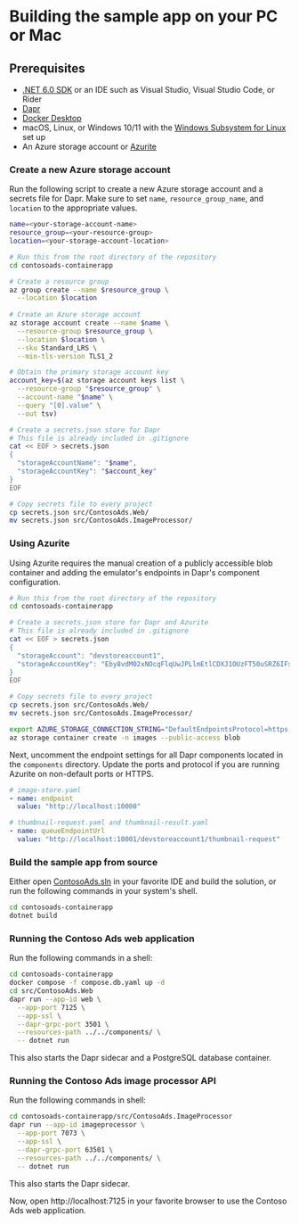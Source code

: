 # Building the sample app on your PC or Mac

## Prerequisites

* [.NET 6.0 SDK](https://dotnet.microsoft.com/en-us/download/dotnet/6.0) or an IDE such as Visual Studio, Visual Studio Code, or Rider
* [Dapr](https://docs.dapr.io/getting-started/install-dapr-cli/)
* [Docker Desktop](https://docs.docker.com/docker-desktop/install/) 
* macOS, Linux, or Windows 10/11 with the [Windows Subsystem for Linux](https://docs.microsoft.com/en-us/windows/wsl/) set up
* An Azure storage account or [Azurite](https://docs.microsoft.com/en-us/azure/storage/common/storage-use-azurite?toc=%2Fazure%2Fstorage%2Fblobs%2Ftoc.json&tabs=visual-studio)

### Create a new Azure storage account

Run the following script to create a new Azure storage account and a secrets file for Dapr. 
Make sure to set `name`, `resource_group_name`, and `location` to the appropriate values.

```bash
name=<your-storage-account-name>
resource_group=<your-resource-group>
location=<your-storage-account-location>

# Run this from the root directory of the repository
cd contosoads-containerapp

# Create a resource group
az group create --name $resource_group \
  --location $location
  
# Create an Azure storage account
az storage account create --name $name \
  --resource-group $resource_group \
  --location $location \
  --sku Standard_LRS \
  --min-tls-version TLS1_2

# Obtain the primary storage account key
account_key=$(az storage account keys list \
  --resource-group "$resource_group" \
  --account-name "$name" \
  --query "[0].value" \
  --out tsv)

# Create a secrets.json store for Dapr
# This file is already included in .gitignore
cat << EOF > secrets.json
{
  "storageAccountName": "$name",
  "storageAccountKey": "$account_key"
}
EOF

# Copy secrets file to every project
cp secrets.json src/ContosoAds.Web/
mv secrets.json src/ContosoAds.ImageProcessor/ 
```

### Using Azurite

Using Azurite requires the manual creation of a publicly accessible blob container and adding the
emulator's endpoints in Dapr's component configuration.

```bash
# Run this from the root directory of the repository
cd contosoads-containerapp

# Create a secrets.json store for Dapr and Azurite
# This file is already included in .gitignore
cat << EOF > secrets.json
{
  "storageAccount": "devstoreaccount1",
  "storageAccountKey": "Eby8vdM02xNOcqFlqUwJPLlmEtlCDXJ1OUzFT50uSRZ6IFsuFq2UVErCz4I6tq/K1SZFPTOtr/KBHBeksoGMGw=="
}
EOF

# Copy secrets file to every project
cp secrets.json src/ContosoAds.Web/
mv secrets.json src/ContosoAds.ImageProcessor/ 

export AZURE_STORAGE_CONNECTION_STRING="DefaultEndpointsProtocol=https;AccountName=devstoreaccount1;AccountKey=Eby8vdM02xNOcqFlqUwJPLlmEtlCDXJ1OUzFT50uSRZ6IFsuFq2UVErCz4I6tq/K1SZFPTOtr/KBHBeksoGMGw==;BlobEndpoint=http://127.0.0.1:10000/devstoreaccount1;"
az storage container create -n images --public-access blob
```

Next, uncomment the endpoint settings for all Dapr components located in the `components` directory. 
Update the ports and protocol if you are running Azurite on non-default ports or HTTPS.

```yaml
# image-store.yaml
- name: endpoint
  value: "http://localhost:10000"

# thumbnail-request.yaml and thumbnail-result.yaml
- name: queueEndpointUrl
  value: "http://localhost:10001/devstoreaccount1/thumbnail-request"
```


### Build the sample app from source 

Either open [ContosoAds.sln](../ContosoAds.sln) in your favorite IDE and build the solution, or run the 
following commands in your system's shell.

```bash
cd contosoads-containerapp
dotnet build
```

### Running the Contoso Ads web application

Run the following commands in a shell:

```bash
cd contosoads-containerapp
docker compose -f compose.db.yaml up -d
cd src/ContosoAds.Web
dapr run --app-id web \
  --app-port 7125 \
  --app-ssl \
  --dapr-grpc-port 3501 \
  --resources-path ../../components/ \
  -- dotnet run
```

This also starts the Dapr sidecar and a PostgreSQL database container.

### Running the Contoso Ads image processor API

Run the following commands in shell:

```bash
cd contosoads-containerapp/src/ContosoAds.ImageProcessor
dapr run --app-id imageprocessor \
  --app-port 7073 \
  --app-ssl \
  --dapr-grpc-port 63501 \
  --resources-path ../../components/ \
  -- dotnet run
```

This also starts the Dapr sidecar.

Now, open http://localhost:7125 in your favorite browser to use the Contoso Ads web application.